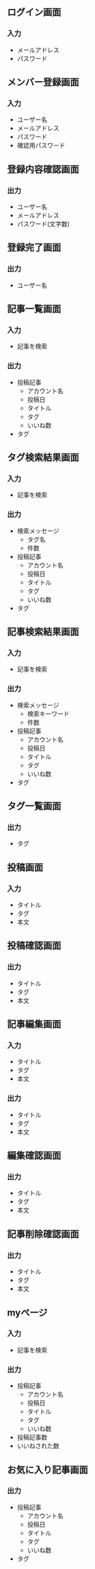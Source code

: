 ## ログイン画面
### 入力
- メールアドレス
- パスワード
## メンバー登録画面
### 入力
- ユーザー名
- メールアドレス
- パスワード
- 確認用パスワード
## 登録内容確認画面
### 出力
- ユーザー名
- メールアドレス
- パスワード(文字数)
## 登録完了画面
### 出力
- ユーザー名
## 記事一覧画面
### 入力
- 記事を検索
### 出力
- 投稿記事
  - アカウント名
  - 投稿日
  - タイトル
  - タグ
  - いいね数
- タグ
## タグ検索結果画面
### 入力
- 記事を検索
### 出力
- 検索メッセージ
  - タグ名
  - 件数
- 投稿記事
  - アカウント名
  - 投稿日
  - タイトル
  - タグ
  - いいね数
- タグ
## 記事検索結果画面
### 入力
- 記事を検索
### 出力
- 検索メッセージ
  - 検索キーワード
  - 件数
- 投稿記事
  - アカウント名
  - 投稿日
  - タイトル
  - タグ
  - いいね数
- タグ
## タグ一覧画面
### 出力
- タグ
## 投稿画面
### 入力
- タイトル
- タグ
- 本文
## 投稿確認画面
### 出力
- タイトル
- タグ
- 本文
## 記事編集画面
### 入力
- タイトル
- タグ
- 本文
### 出力
- タイトル
- タグ
- 本文
## 編集確認画面
### 出力
- タイトル
- タグ
- 本文
## 記事削除確認画面
### 出力
- タイトル
- タグ
- 本文
## myページ
### 入力
- 記事を検索
### 出力
- 投稿記事
  - アカウント名
  - 投稿日
  - タイトル
  - タグ
  - いいね数
- 投稿記事数
- いいねされた数
## お気に入り記事画面
### 出力
- 投稿記事
  - アカウント名
  - 投稿日
  - タイトル
  - タグ
  - いいね数
- タグ